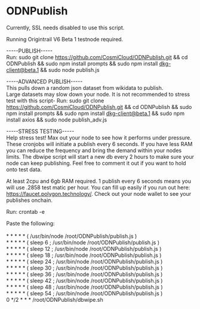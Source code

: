 # ODNPublish
Currently, SSL needs disabled to use this script.

Running Origintrail V6 Beta 1 testnode required.

-----PUBLISH----- <br>
Run: sudo git clone https://github.com/CosmiCloud/ODNPublish.git && cd ODNPublish && sudo npm install prompts && sudo npm install dkg-client@beta.1 && sudo node publish.js

-----ADVANCED PUBLISH----- <br>
This pulls down a random json dataset from wikidata to publish.<br> 
Large datasets may slow down your node. It is not recommended to stress test with this script- Run: sudo git clone https://github.com/CosmiCloud/ODNPublish.git && cd ODNPublish && sudo npm install prompts && sudo npm install dkg-client@beta.1 && sudo npm install axios && sudo node publish_adv.js

-----STRESS TESTING----- <br>
Help stress test! Max out your node to see how it performs under pressure. These cronjobs will initiate a publish every 6 seconds. If you have less RAM you can reduce the frequency and bring the demand within your nodes limits. The dbwipe script will start a new db every 2 hours to make sure your node can keep publishing. Feel free to comment it out if you want to hold onto test data.

At least 2cpu and 6gb RAM required. 
1 publish every 6 seconds means you will use .2858 test matic per hour. 
You can fill up easily if you run out here: https://faucet.polygon.technology/. Check out your node wallet to see your publishes onchain.


Run: crontab -e
<p>
Paste the following:<br><br>
* * * * * ( /usr/bin/node /root/ODNPublish/publish.js )<br>
* * * * * ( sleep 6 ; /usr/bin/node /root/ODNPublish/publish.js ) <br>
* * * * * ( sleep 12 ; /usr/bin/node /root/ODNPublish/publish.js )<br>
* * * * * ( sleep 18 ; /usr/bin/node /root/ODNPublish/publish.js )<br>
* * * * * ( sleep 24 ; /usr/bin/node /root/ODNPublish/publish.js )<br>
* * * * * ( sleep 30 ; /usr/bin/node /root/ODNPublish/publish.js )<br>
* * * * * ( sleep 36 ; /usr/bin/node /root/ODNPublish/publish.js )<br>
* * * * * ( sleep 42 ; /usr/bin/node /root/ODNPublish/publish.js )<br>
* * * * * ( sleep 48 ; /usr/bin/node /root/ODNPublish/publish.js )<br>
* * * * * ( sleep 54 ; /usr/bin/node /root/ODNPublish/publish.js )<br>
0 */2 * * * /root/ODNPublish/dbwipe.sh
</p>

